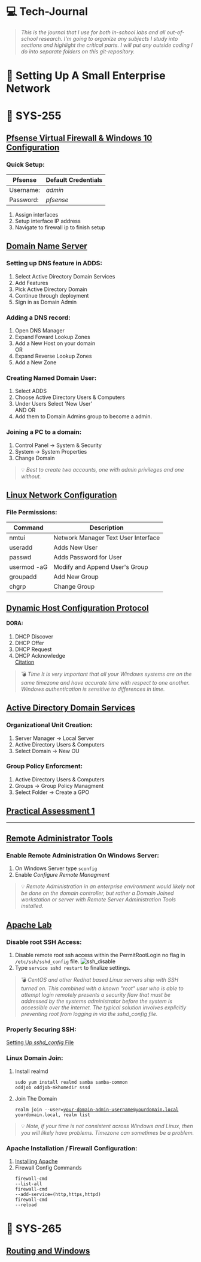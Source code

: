 # 💻 Tech-Journal
>*This is the journal that I use for both in-school labs and all out-of-school research. I'm going to organize any subjects I study into sections and highlight the critical parts. I will put any outside coding I do into separate folders on this git-repository.*    
#  🔧 Setting Up A Small Enterprise Network
# 📕 SYS-255
##  [Pfsense Virtual Firewall & Windows 10 Configuration](https://docs.google.com/document/d/1-XcJ2gEjgBkTEluPB4NYKCjHchag2m1UZANIAqLSLMU/edit "Lab 1")
### Quick Setup:
| Pfsense | Default Credentials
|----------|---------|
| Username: | *admin* |
| Password: | *pfsense* |
1. Assign interfaces 
1. Setup interface IP address
1. Navigate to firewall ip to finish setup
##  [Domain Name Server](https://docs.google.com/document/d/1p_SAaRlDF_noFukhFArUedUR1bblM1nifSaRPDSG1tY/edit# "Lab 2")
### Setting up DNS feature in ADDS:
1. Select Active Directory Domain Services
1. Add Features 
1. Pick Active Directory Domain 
1. Continue through deployment
1. Sign in as Domain Admin
### Adding a DNS record:
1. Open DNS Manager
1. Expand Foward Lookup Zones
1. Add a New Host on your domain
 <br> OR
1. Expand Reverse Lookup Zones
1. Add a New Zone
 
### Creating Named Domain User:
1. Select ADDS
1. Choose Active Directory Users & Computers
1. Under Users Select 'New User'
<br> AND OR
1. Add them to Domain Admins group to become a admin. 

### Joining a PC to a domain:
1. Control Panel -> System & Security
1. System -> System Properties
1. Change Domain
> 💡 *Best to create two accounts, one with admin privileges and one without.*


 
##  [Linux Network Configuration](https://docs.google.com/document/d/125Ow1J6dk_h_MnZB4vrpCgLh4LokoBaU-RCKISzvHsY/edit "Lab 3")
### File Permissions:
|Command | Description |
| ----------- | ----------- |
| nmtui | Network Manager Text User Interface |
| useradd | Adds New User |
| passwd | Adds Password for User |
| usermod -aG | Modify and Append User's Group |
| groupadd | Add New Group |
| chgrp | Change Group |
##  [Dynamic Host Configuration Protocol](https://docs.google.com/document/d/1xNNudD7ch0pSXqaX4MQz4uvHGico4nzwpXnDekzWbws/edit "Lab 4")
#### DORA:
1. DHCP Discover
1. DHCP Offer
1. DHCP Request
1. DHCP Acknowledge
<br>[Citation](https://medium.com/@bromiley/full-packet-friday-dhcp-abbc6b7b3c77#:~:text=A%20DHCP%20Discover%20packet%20is,and%20find%20the%20DHCP%20server.)
> 💣 *Time It is very important that all your Windows systems are on the same timezone and have accurate time with respect to one another.  Windows authentication is sensitive to differences in time.* 
##  [Active Directory Domain Services](https://docs.google.com/document/d/1x9crY4B8ykKc1JTd3JYN8G-cKPt9YJsb_GH1wrTxhoo/edit "Lab 5")
### Organizational Unit Creation:
1. Server Manager -> Local Server
1. Active Directory Users & Computers
1. Select Domain -> New OU

### Group Policy Enforcment:
1. Active Directory Users & Computers
1. Groups -> Group Policy Managment
1. Select Folder -> Create a GPO
##  [Practical Assessment 1](https://docs.google.com/document/d/1iXeTeAI8vCT_Exo_GohoDAAlySaRxXzh7Qu6LGyDnMg/edit "Lab 6")

___
##  [Remote Administrator Tools](https://docs.google.com/document/d/1IhIrHa8C-i0TBCYNr-SZd7hZsu24WGMEzNHTdxwwRGI/edit "Lab 7")
### Enable Remote Administration On Windows Server:
1. On Windows Server type <code>sconfig</code>
1. Enable *Configure Remote Managment*
> 💡 *Remote Administration in an enterprise environment would likely not be done on the domain controller, but rather a Domain Joined workstation or server with Remote Server Administration Tools installed.*

##  [Apache Lab](https://docs.google.com/document/d/1Yf4omb9Pmdcs3XWryZQOPSbHlOEanyYGunWBrC2tSd4/edit "Lab 8")
### Disable root SSH Access:
1. Disable remote root ssh access within the PermitRootLogin no flag in <code>/etc/ssh/sshd_config</code> file.
![ssh_disable](https://cdn.discordapp.com/attachments/578082700825591811/883824110235443240/ssh_access.png)
1. Type <code>service sshd restart</code> to finalize settings.
>💣 *CentOS and other Redhat based Linux servers ship with SSH turned on.  This combined with a known "root" user who is able to attempt login remotely presents a security flaw that must be addressed by the systems administrator before the system is accessible over the internet.  The typical solution involves explicitly preventing root from logging in via the sshd_config file.*
### Properly Securing SSH:
[Setting Up *sshd_config* File](https://wiki.centos.org/HowTos/Network/SecuringSSH "Citation")

### Linux Domain Join:
1. Install realmd <pre><code>sudo yum install realmd samba samba-common oddjob oddjob-mkhomedir sssd </pre></code>
1. Join The Domain <pre><code>realm join --user=your-domain-admin-username@yourdomain.local yourdomain.local, realm list</pre></code>
>💡 *Note, if your time is not consistent across Windows and Linux, then you will likely have problems.  Timezone can sometimes be a problem.*

### Apache Installation / Firewall Configuration:
1. [Installing Apache](http://httpd.apache.org/docs/2.4/install.html "Apache")
1. Firewall Config Commands<pre><code>firewall-cmd --list-all<br>firewall-cmd --add-service=(http,https,httpd)<br>firewall-cmd --reload</pre></code>
# 📗 SYS-265

## [Routing and Windows](https://docs.google.com/document/d/1JdoUgWs7obDHrJfRAtmzxTBbNifgAnoJHji9P9-tCOo/edit "Lab00")
###  
